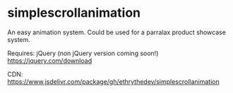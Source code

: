 # simplescrollanimation
An easy animation system. Could be used for a parralax product showcase system.

Requires:
jQuery (non jQuery version coming soon!) https://jquery.com/download


CDN: https://www.jsdelivr.com/package/gh/ethrythedev/simplescrollanimation
